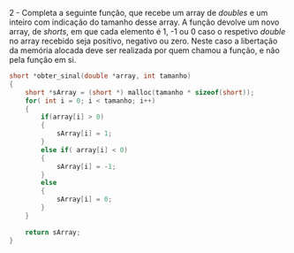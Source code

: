 2 - Completa a seguinte função, que recebe um array de _doubles_ e um inteiro
com indicação do tamanho desse array. A função devolve um novo array, de
_shorts_, em que cada elemento é 1, -1 ou 0 caso o respetivo _double_ no array
recebido seja positivo, negativo ou zero. Neste caso a libertação da memória
alocada deve ser realizada por quem chamou a função, e não pela função em si.

```c
short *obter_sinal(double *array, int tamanho) 
{
	short *sArray = (short *) malloc(tamanho * sizeof(short));
    for( int i = 0; i < tamanho; i++)
    {
	    if(array[i] > 0)
	    {
		    sArray[i] = 1;
	    }
	    else if( array[i] < 0)
	    {
			sArray[i] = -1;
		}
		else
		{
			sArray[i] = 0;
		}
    }
    
    return sArray;
}
```
